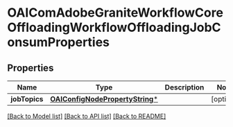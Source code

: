 # OAIComAdobeGraniteWorkflowCoreOffloadingWorkflowOffloadingJobConsumProperties

## Properties
Name | Type | Description | Notes
------------ | ------------- | ------------- | -------------
**jobTopics** | [**OAIConfigNodePropertyString***](OAIConfigNodePropertyString.md) |  | [optional] 

[[Back to Model list]](../README.md#documentation-for-models) [[Back to API list]](../README.md#documentation-for-api-endpoints) [[Back to README]](../README.md)


